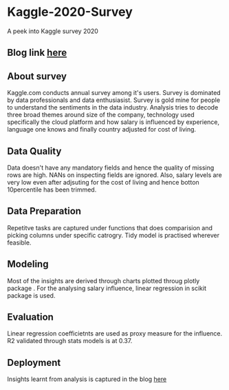 # Kaggle-2020-Survey
A peek into Kaggle survey 2020

## Blog link [here](https://balamurugan.netlify.app/post/kaggle-survey/)

## About survey  
Kaggle.com conducts annual survey among it's users. Survey is dominated by data professionals and data enthusiasist.
Survey is gold mine for people to understand the sentiments in the data industry. Analysis tries to decode three broad themes around size of the company, technology used specifically the cloud platform and how salary is influenced by experience, language one knows and finally country adjusted for cost of living.

## Data Quality
Data doesn't have any mandatory fields and hence the quality of missing rows are high. NANs on inspecting fields are ignored. Also, salary levels are very low even after adjsuting for the cost of living  and hence botton 10percentile has been trimmed. 

## Data Preparation
Repetitve tasks are captured under functions that does comparision and picking columns under specific catrogry. Tidy model is practised wherever feasible.

## Modeling 
Most of the insights are derived through charts plotted throug plotly package . For the analysing salary influence, linear regression in scikit package is used. 

## Evaluation 
Linear regression coefficietnts are used as proxy measure for the influence. R2 validated through stats models is at 0.37.

## Deployment
Insights learnt from analysis is captured in the blog [here](https://balamurugan.netlify.app/post/kaggle-survey/)
